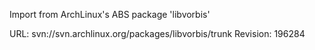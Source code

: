 Import from ArchLinux's ABS package 'libvorbis'

URL: svn://svn.archlinux.org/packages/libvorbis/trunk
Revision: 196284
